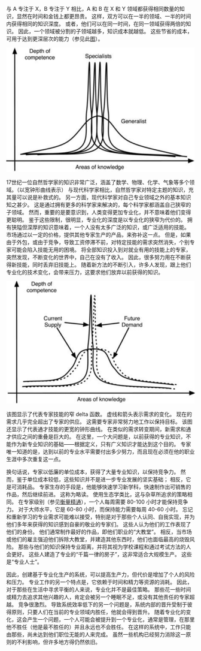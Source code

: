 与 A 专注于 X，B 专注于 Y 相比，A 和 B 在 X 和 Y 领域都获得相同数量的知识，显然在时间和金钱上都更昂贵。
这样，双方可以在一半的领域、一半的时间内获得相同的知识深度。
或者，他们可以在同一时间，在同一领域获得两倍的知识。
因此，一个领域被分割的子领域越多，知识成本就越低。
这些节省的成本，可用于达到更深层次的能力（参见此[图]()）。

![fig1](../img/4-b-i-fig1.png)

17世纪一位自然哲学家的知识非常广泛，涵盖了数学、物理、化学、气象等多个领域。（以宽钟形曲线表示）
与现代科学家相比，自然哲学家对特定主题的知识，充其量可以说是补救式的。
另一方面，现代科学家对自己专业领域之外的基本知识知之甚少。
这是通过拥有更多的科学家来解决的，每个科学家都涵盖自己狭窄的子领域。
然而，重要的是要意识到，人类变得更加专业化，并不意味着他们变得更聪明。
鉴于这些限制，很明显，专业化的深度是以专业化的狭窄为代价的。
拥有狭隘但深厚的知识意味着，一个人没有太多广泛的知识，或广泛适用的技能。
市场通过以一定的价格，提供其他专家生产的产品，来弥补这一点。
但是，如果由于外包，或由于竞争，导致工资停滞不前，对特定技能的需求突然消失，个别专家可能会陷入技能无用的困境。
将全部知识投入到对就业有用的技能上的专家，突然发现，不断变化的世界中，自己在没有了收入。
因此，很多努力用在不断获得新技能，同时丢弃旧技能上。
随着新方法的不断引入，许多人发现，跟上他们专业化的技术变化，会带来压力，这要求他们放弃以前获得的知识。

![fig2](../img/4-b-i-fig2.png)

该图显示了代表专家技能的窄 delta 函数。
虚线和箭头表示需求的变化。
现在的需求几乎完全超出了专家的供应。
这需要专家非常努力地工作以保持目标。
该图还显示了代表通才技能的更宽的钟形曲线。
在类似的需求转变期间，新需求和通才供应之间的重叠是巨大的。
在这里，一个大问题是，以前获得的专业知识，不能作为新专业知识的基础——根据定义，只有广义知识才能达到这个目的。
专家唯一知道的是，达到以前的专业水平需要付出多少努力，而且现在必须在他的职业生涯中多次重复这一点。

换句话说，专家以低廉的单位成本，获得了大量专业知识，以保持竞争力。
然而，鉴于单位成本较低，这些知识并不是进一步专业发展的坚实基础； 相反，它是可消耗品。
专家生存的手段是，他能够快速学习新学科，快速制作出可销售的作品，然后继续前进。
这称为略读。
使用生态学类比，这与杂草所追求的策略相同。
在专家级别（参见[衡量精通]()），一个人每周需要 80-100 小时才能保持竞争力。
对于大师水平，它是 60-80 小时，而保持能力需要每周 40-60 小时。
忘记和重新学习的专业需求可能难以接受，特别是对于那些个人认同、自我实现，并为他们多年来获得的知识感到自豪的敬业的专家们。
这些人认为他们的工作表现了他们的身份。
他们通常制作最好的作品，即他们职业的“大教堂”。
相反，当市场或他们的雇主强迫他们拆除大教堂，并建造其他东西时，他们也面临最高的烧毁风险。
那些与他们的知识保持专业距离，并将其视为学校课程和通过考试方法的人会更好。
这些人建造了专业的“千篇一律的房子”，这非常适合大规模生产。
这些是“专业人士”。

因此，创建基于专业化生产的系统，可以提高生产力，但代价是增加了个人的风险和压力。
专业工作的另一个特点是，它依赖于时间和精力等资源的消耗。
因此，对于那些在生活中寻求平衡的人来说，专业化并不是最佳策略。
那些花一些时间或精力去追求其他兴趣的人，肯定会被另一个睡眠不足，或没有其他责任的专家超越。
竞争很激烈。
导致系统效率低下的另一个问题是，系统内部的晋升受制于彼得原则，只要人们在当前的专业领域内胜任，他就会得到晋升。
随着专业化的变化，这会产生一个问题，一个人可能会被提升到一个专业化，通常是管理，在那里他不胜任（他是最不胜任的）并且永远也不会胜任。
在这样的系统中，工作只能由那些，尚未达到他们职位无能的人来完成。
虽然一些机构已经努力消除这一原则的不利影响，但许多地方得仍然依旧。